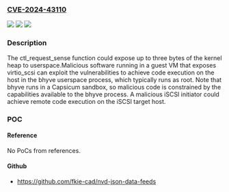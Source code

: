 ### [CVE-2024-43110](https://cve.mitre.org/cgi-bin/cvename.cgi?name=CVE-2024-43110)
![](https://img.shields.io/static/v1?label=Product&message=FreeBSD&color=blue)
![](https://img.shields.io/static/v1?label=Version&message=14.1-RELEASE%3C%20p4%20&color=brighgreen)
![](https://img.shields.io/static/v1?label=Vulnerability&message=CWE-125%20Out-of-bounds%20Read&color=brighgreen)

### Description

The ctl_request_sense function could expose up to three bytes of the kernel heap to userspace.Malicious software running in a guest VM that exposes virtio_scsi can exploit the vulnerabilities to achieve code execution on the host in the bhyve userspace process, which typically runs as root.  Note that bhyve runs in a Capsicum sandbox, so malicious code is constrained by the capabilities available to the bhyve process.  A malicious iSCSI initiator could achieve remote code execution on the iSCSI target host.

### POC

#### Reference
No PoCs from references.

#### Github
- https://github.com/fkie-cad/nvd-json-data-feeds

